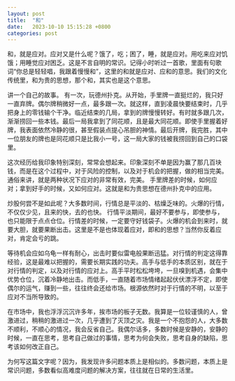 ```yaml
---
layout: post
title:  "和"
date:   2023-10-10 15:15:28 +0800
categories: post
---
```


和，就是应对。应对又是什么呢？饿了，吃；困了，睡，就是应对。用吃来应对饥饿；用睡觉应对困乏。这是不言自明的常识。记得小时听过一首歌，里面有句歌词“你总是轻轻唱，我跟着慢慢和”，这里的和就是应对、应和的意思。我们的文化传统里，和为贵的思想，那个和，其实也是这个意思。

讲一个自己的故事。
有一次，玩德州扑克。从开始，手里牌一直挺烂的，我只好一直弃牌。偶尔牌稍微好一点，最多跟一次。就这样，直到凌晨快要结束时，几乎把身上的零钱输个干净。临近结束的几局，拿到的牌慢慢转好。有时就多跟几次，渐渐捞回一些本钱。最后一局我拿到了同花顺，且是最大同花顺。即使手里握着好牌，我表面依然冷静的很，甚至假装点提心吊胆的神情。最后开牌，我完胜，其中一位朋友的牌也是同花顺只是比我小一号，这一局大家的钱被我捞回到自己的口袋里。

这次经历给我印象特别深刻，常常会想起来。印象深刻不单是因为赢了那几百块钱，而是在这个过程中，对于风险的控制，以及对于机会的把握，做的相当完美。通俗来讲，就是两种状况下应对的非常有效，完美。 手里牌差的时候，如何应对；拿到好手的时候，又如何应对。这就是和为贵思想在德州扑克中的应用。

炒股何尝不是如此呢？大多数时间，行情总是平淡的、枯燥乏味的。火爆的行情，不仅仅少见，且来的快，去的也快。 行情平淡期间，最好不要参与，即使参与，也只能限于点点仓位。行情差的时候，一定要守好钱袋子。火爆的机会到来时，就要大胆，就要果断出击。这里是不是也体现着应对，即和的思想？当然你反着应对，肯定会亏的跳。

等待机会应如乌龟一样有耐心，出击时要似雷电般果断迅猛。对行情的判定这得靠经验，这是最难以把握的，需要长期实践的功夫。高手与低手的本质区别，就在于对行情的判定，以及对行情的应对上。高手平时松松垮垮，一旦嗅到机遇，会集中优势仓位，沉着冷静地出击。而低手，一直随着市场情绪起起伏伏漂浮不定，即使偶尔的运气，赚到一些，往往终会还给市场。根源依然时对于行情的不明，以至于应对不当所导致的。

在市场中，我也浮浮沉沉许多年，挨市场的板子无数。我算是一位较谨慎的人，曾激进过，稍稍的激进过一次，几乎遭到了灭顶之灾。我是一个不抱怨的人，大多数不顺利，不顺心的情况，我会反省自己。我偶尔话多，多数时候是安静的，安静的时候，一直在思考，思考自己做过的事情，思考为何会失败，思考自身的缺陷，思考该如何改正自己。

为何写这篇文字呢？因为，我发现许多问题本质上是相似的。多数问题，本质上是常识问题，多数看似高难度问题的解决方案，往往就在日常的生活里。
